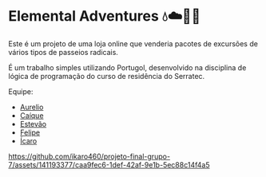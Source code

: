 # Elemental Adventures 💧☁️🌱🔥

Este é um projeto de uma loja online que venderia pacotes de excursões de vários tipos de passeios radicais.


É um trabalho simples utilizando Portugol, desenvolvido na disciplina de lógica de programação do curso de residência do Serratec.



Equipe:  

- [Aurelio](https://github.com/netolamela)
- [Caíque](https://github.com/caiquelms)
- [Estevão](https://github.com/Estevao1323)
- [Felipe](https://github.com/sh9bba)
- [Ícaro](https://github.com/ikaro460)



https://github.com/ikaro460/projeto-final-grupo-7/assets/141193377/caa9fec6-1def-42af-9e1b-5ec88c14f4a5


## 

